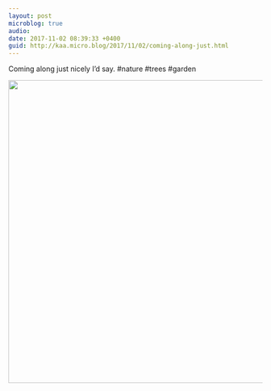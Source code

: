 ```yaml
---
layout: post
microblog: true
audio: 
date: 2017-11-02 08:39:33 +0400
guid: http://kaa.micro.blog/2017/11/02/coming-along-just.html
---
```

Coming along just nicely I’d say. #nature #trees #garden

<img src="http://www.kaa.bz/uploads/2018/3b92763728.jpg" width="600" height="600" />
